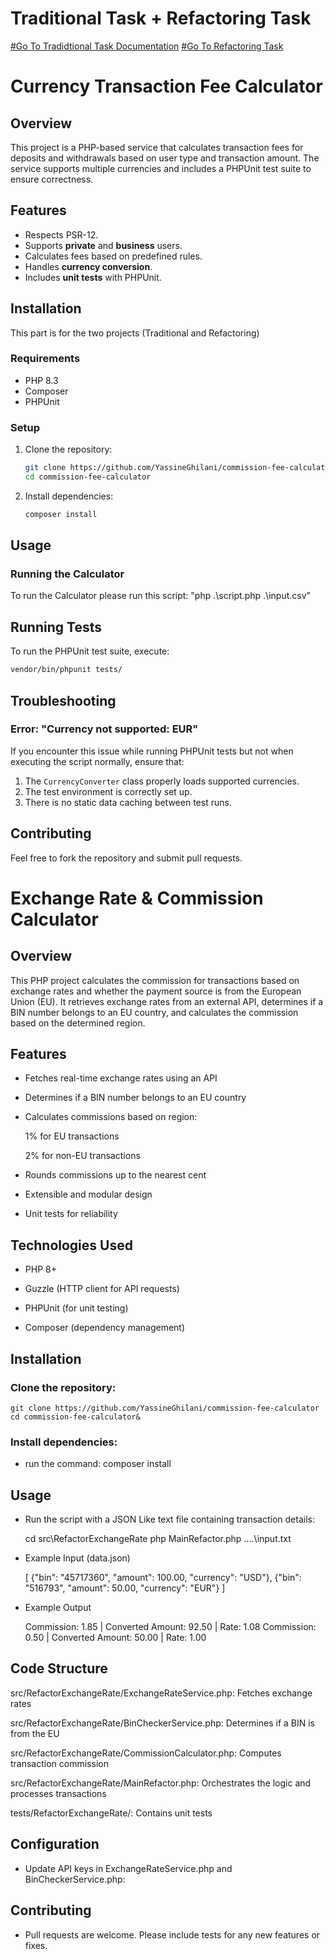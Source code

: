# Traditional Task + Refactoring Task
[#Go To Tradidtional Task Documentation](#currency-transaction-fee-calculator)
[#Go To Refactoring Task](#exchange-rate--commission-calculator)


# Currency Transaction Fee Calculator

## Overview
This project is a PHP-based service that calculates transaction fees for deposits and withdrawals based on user type and transaction amount. The service supports multiple currencies and includes a PHPUnit test suite to ensure correctness.

## Features
- Respects PSR-12.
- Supports **private** and **business** users.
- Calculates fees based on predefined rules.
- Handles **currency conversion**.
- Includes **unit tests** with PHPUnit.

## Installation
This part is for the two projects (Traditional and Refactoring)
### Requirements
- PHP 8.3
- Composer
- PHPUnit

### Setup
1. Clone the repository:
   ```bash
   git clone https://github.com/YassineGhilani/commission-fee-calculator
   cd commission-fee-calculator
   ```
2. Install dependencies:
   ```bash
   composer install
   ```

## Usage
### Running the Calculator
To run the Calculator please run this script: "php .\script.php .\input.csv"

## Running Tests
To run the PHPUnit test suite, execute:
```bash
vendor/bin/phpunit tests/
```

## Troubleshooting
### Error: "Currency not supported: EUR"
If you encounter this issue while running PHPUnit tests but not when executing the script normally, ensure that:
1. The `CurrencyConverter` class properly loads supported currencies.
2. The test environment is correctly set up.
3. There is no static data caching between test runs.

## Contributing
Feel free to fork the repository and submit pull requests.


# Exchange Rate & Commission Calculator

## Overview

This PHP project calculates the commission for transactions based on exchange rates and whether the payment source is from the European Union (EU). It retrieves exchange rates from an external API, determines if a BIN number belongs to an EU country, and calculates the commission based on the determined region.

## Features

 - Fetches real-time exchange rates using an API

 - Determines if a BIN number belongs to an EU country

 - Calculates commissions based on region:

      1% for EU transactions

      2% for non-EU transactions

 - Rounds commissions up to the nearest cent

 - Extensible and modular design

 - Unit tests for reliability

## Technologies Used

 - PHP 8+

 - Guzzle (HTTP client for API requests)

 - PHPUnit (for unit testing)

 - Composer (dependency management)

## Installation

### Clone the repository:
   ```
   git clone https://github.com/YassineGhilani/commission-fee-calculator
   cd commission-fee-calculator&
   ```

### Install dependencies:

 - run the command: composer install

## Usage

 - Run the script with a JSON Like text file containing transaction details:

   cd src\RefactorExchangeRate
   php MainRefactor.php  ..\..\input.txt

 - Example Input (data.json)

   [
      {"bin": "45717360", "amount": 100.00, "currency": "USD"},
      {"bin": "516793", "amount": 50.00, "currency": "EUR"}
   ]

 - Example Output

   Commission: 1.85 | Converted Amount: 92.50 | Rate: 1.08
   Commission: 0.50 | Converted Amount: 50.00 | Rate: 1.00

## Code Structure

   src/RefactorExchangeRate/ExchangeRateService.php: Fetches exchange rates

   src/RefactorExchangeRate/BinCheckerService.php: Determines if a BIN is from the EU

   src/RefactorExchangeRate/CommissionCalculator.php: Computes transaction commission

   src/RefactorExchangeRate/MainRefactor.php: Orchestrates the logic and processes transactions

   tests/RefactorExchangeRate/: Contains unit tests

## Configuration

 - Update API keys in ExchangeRateService.php and BinCheckerService.php:

## Contributing

 - Pull requests are welcome. Please include tests for any new features or fixes.
